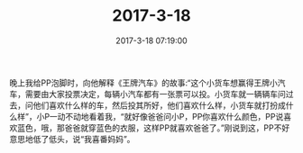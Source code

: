 ﻿---
title: "2017-3-18"
date: 2017-3-18 07:19:00
tags:
categories: 爸爸
---
晚上我给PP泡脚时，向他解释《王牌汽车》的故事:“这个小货车想赢得王牌小汽车，需要由大家投票决定，每辆小汽车都有一张票可以投。小货车就一辆辆车问过去，问他们喜欢什么样的车，然后投其所好，他们喜欢什么样，小货车就打扮成什么样”，小P一动不动地看着我，“就好像爸爸问小P，PP你喜欢什么颜色，PP说喜欢蓝色，哦，那爸爸就穿蓝色的衣服，这样PP就喜欢爸爸了。”刚说到这，PP不好意思地低了低头，说“我喜番妈妈”。 ​​​​ 
